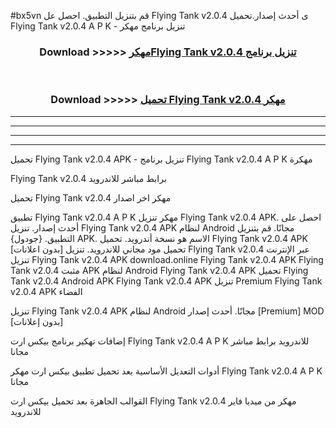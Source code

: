 #bx5vn قم بتنزيل التطبيق. احصل عل Flying Tank v2.0.4 ى أحدث إصدار.تحميل Flying Tank v2.0.4 A P K - تنزيل برنامج مهكر



<div align="center">
<h3>Download >>>>> <a href="https://ar-sites.web.app/?ar= Flying Tank v2.0.4">مهكرFlying Tank v2.0.4 تنزيل برنامج</a></h3><br>

<h3>Download >>>>> <a href="https://ar-sites.web.app/?ar= Flying Tank v2.0.4">تحميل Flying Tank v2.0.4 مهكر</a></h3>
</div>


----------------------------------------------------------

----------------------------------------------------------

----------------------------------------------------------

----------------------------------------------------------


تحميل Flying Tank v2.0.4 APK - تنزيل برنامج Flying Tank v2.0.4 A P K مهكرة

Flying Tank v2.0.4 برابط مباشر للاندرويد

تحميل Flying Tank v2.0.4 مهكر اخر اصدار

تطبيق Flying Tank v2.0.4 A P K مهكر
تنزيل Flying Tank v2.0.4 APK. احصل على أحدث إصدار.
تنزيل Flying Tank v2.0.4 APK لنظام Android مجانًا.
قم بتنزيل التطبيق. {جودول} APK. الاسم هو نسخة أندرويد.
تحميل Flying Tank v2.0.4 APK [بدون اعلانات]
تحميل مود مجاني للاندرويد.
تنزيل Flying Tank v2.0.4 عبر الإنترنت
تنزيل Flying Tank v2.0.4 APK
download.online Flying Tank v2.0.4 APK
Flying Tank v2.0.4 مثبت APK لنظام Android
Flying Tank v2.0.4 APK
تحميل Flying Tank v2.0.4 Android APK
Flying Tank v2.0.4 APK تنزيل Premium
Flying Tank v2.0.4 APK الفضاء

تنزيل Flying Tank v2.0.4 APK لنظام Android مجانًا. أحدث إصدار [Premium] MOD [بدون إعلانات]

إضافات تهكير برنامج بيكس ارت Flying Tank v2.0.4 A P K للاندرويد برابط مباشر مجانا

أدوات التعديل الأساسية بعد تحميل تطبيق بيكس ارت مهكر Flying Tank v2.0.4 A P K مجانا

القوالب الجاهزة بعد تحميل بيكس ارت Flying Tank v2.0.4 مهكر من ميديا فاير للاندرويد



